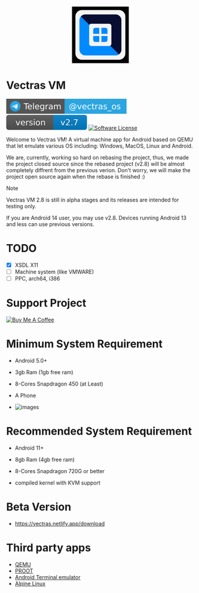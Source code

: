 <p align="center">
  <img src="resources/vectras-icon.jpg" style="width: 30%;" />
</p>

# Vectras VM
[![Telegram Channel][ico-telegram]][link-telegram]
[![Latest Version][ico-version]][link-releases]
[![Software License][ico-license]](LICENSE.md)

Welcome to Vectras VM! A virtual machine app for Android based on QEMU that let emulate various OS including: Windows, MacOS, Linux and Android.

We are, currently, working so hard on rebasing the project, thus, we made the project closed source since the rebased project (v2.8) will be almost completely diffrent from the previous verion. Don't worry, we will make the project open source again when the rebase is finished :)

> [!NOTE]
> Vectras VM 2.8 is still in alpha stages and its releases are intended for testing only.

If you are Android 14 user, you may use v2.8. Devices running Android 13 and less can use previous versions.

# TODO
- [x] XSDL X11
- [ ] Machine system (like VMWARE)
- [ ] PPC, arch64, i386

# Support Project
<a href="https://www.buymeacoffee.com/vectrasvm" target="_blank"><img src="https://cdn.buymeacoffee.com/buttons/default-orange.png" alt="Buy Me A Coffee" height="41" width="174"></a>

# Minimum System Requirement

* Android 5.0+

* 3gb Ram (1gb free ram)

* 8-Cores Snapdragon 450 (at Least)

* A Phone
* ![images](https://github.com/ahmedbarakat2007/Vectras-windows-emulator/assets/118398763/8e453927-4235-4489-a100-9c909153bb2f)

# Recommended System Requirement

* Android 11+

* 8gb Ram (4gb free ram)

* 8-Cores Snapdragon 720G or better

* compiled kernel with KVM support

# Beta Version

* https://vectras.netlify.app/download

# Third party apps
 * [QEMU](https://github.com/qemu/qemu)
 * [PROOT](https://proot-me.github.io/)
 * [Android Terminal emulator](https://github.com/jackpal/Android-Terminal-Emulator)
 * [Alpine Linux](https://www.alpinelinux.org/)

[ico-telegram]: https://raw.githubusercontent.com/epicstudios856/Vectras-windows-emulator/main/res/images/telegram.svg
[ico-version]: https://raw.githubusercontent.com/epicstudios856/Vectras-windows-emulator/main/res/images/version.svg
[ico-license]: https://img.shields.io/badge/License-GPL_v2-blue.svg

[link-telegram]: https://t.me/vectras_os
[link-repo]: https://github.com/epicstudios856/Vectras-VM-Android/
[link-releases]: https://github.com/epicstudios856/Vectras-VM-Android/releases/
